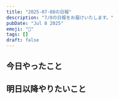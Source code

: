 ```yaml
---
title: "2025-07-08の日報"
description: "7/8の日報をお届けいたします。"
pubDate: "Jul 8 2025"
emoji: "🦊"
tags: []
draft: false
---
```


## 今日やったこと

## 明日以降やりたいこと
